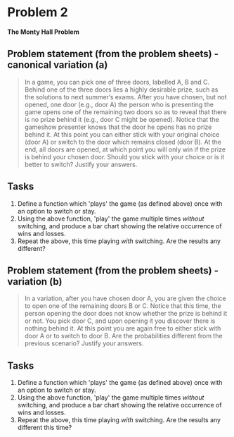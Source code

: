 # Problem 2

**The Monty Hall Problem**

## Problem statement (from the problem sheets) - canonical variation (a)

> In a game, you can pick one of three doors, labelled A, B and C.
Behind one of the three doors lies a highly desirable prize, such as the solutions to next summer’s exams.
After you have chosen, but not opened, one door (e.g., door A) the person who is presenting the game opens one of the remaining two doors so as to reveal that there is no prize behind it (e.g., door C might be opened).
Notice that the gameshow presenter knows that the door he opens has no prize behind it.
At this point you can either stick with your original choice (door A) or switch to the door which remains closed (door B).
At the end, all doors are opened, at which point you will only win if the prize is behind your chosen door.
Should you stick with your choice or is it better to switch?
Justify your answers.

## Tasks

 1. Define a function which 'plays' the game (as defined above) once with an option to switch or stay.
 2. Using the above function, 'play' the game multiple times _without_ switching, and produce a bar chart showing the relative occurrence of wins and losses.
 3. Repeat the above, this time playing _with_ switching. Are the results any different?

## Problem statement (from the problem sheets) - variation (b)

>  In a variation, after you have chosen door A, you are given the choice to open one of the remaining doors B or C.
Notice that this time, the person opening the door does not know whether the prize is behind it or not.
You pick door C, and upon opening it you discover there is nothing behind it.
At this point you are again free to either stick with door A or to switch to door B.
Are the probabilities different from the previous scenario?
Justify your answers.

## Tasks

 1. Define a function which 'plays' the game (as defined above) once with an option to switch or stay.
 2. Using the above function, 'play' the game multiple times _without_ switching, and produce a bar chart showing the relative occurrence of wins and losses.
 3. Repeat the above, this time playing _with_ switching. Are the results any different this time?
